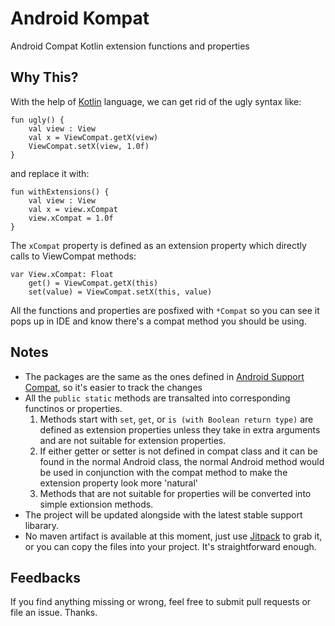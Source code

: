 # Android Kompat

Android Compat Kotlin extension functions and properties

## Why This?

With the help of [Kotlin][1] language, we can get rid of the ugly syntax like:

```
fun ugly() {
    val view : View
    val x = ViewCompat.getX(view)
    ViewCompat.setX(view, 1.0f)
}
```

and replace it with:

```
fun withExtensions() {
    val view : View
    val x = view.xCompat
    view.xCompat = 1.0f
}
```

The `xCompat` property is defined as an extension property which directly calls to ViewCompat methods:

```
var View.xCompat: Float
    get() = ViewCompat.getX(this)
    set(value) = ViewCompat.setX(this, value)
```

All the functions and properties are posfixed with `*Compat` so you can see it pops up in IDE and know there's a compat method you should be using.

## Notes

* The packages are the same as the ones defined in [Android Support Compat][2], so it's easier to track the changes
* All the `public static` methods are transalted into corresponding functinos or properties.
    1. Methods start with `set`, `get`, or `is (with Boolean return type)` are defined as extension properties unless they take in extra arguments and are not suitable for extension properties.
    2. If either getter or setter is not defined in compat class and it can be found in the normal Android class, the normal Android method would be used in conjunction with the compat method to make the extension property look more 'natural'
    3. Methods that are not suitable for properties will be converted into simple extionsion methods.
* The project will be updated alongside with the latest stable support libarary.
* No maven artifact is available at this moment, just use [Jitpack][1] to grab it, or you can copy the files into your project. It's straightforward enough.

## Feedbacks

If you find anything missing or wrong, feel free to submit pull requests or file an issue. Thanks.


[1]: https://kotlinlang.org/
[2]: https://github.com/android/platform_frameworks_support/tree/master/compat/java/android/support/v4
[3]: https://jitpack.io/
